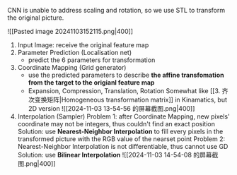 CNN is unable to address scaling and rotation,
so we use STL to transform the original picture.

![[Pasted image 20241103152115.png|400]]
1. Input Image: receive the original feature map 
2. Parameter Prediction (Localisation net)
	- predict the 6 parameters for transformation
3. Coordinate Mapping (Grid generator)
	- use the predicted parameters to describe **the affine transfomation from the target to the origianl feature map**
	- Expansion, Compression, Translation, Rotation
		Somewhat like [[3. 齐次变换矩阵|Homogeneous transformation matrix]] in Kinamatics, but 2D version
		![[2024-11-03 13-54-56 的屏幕截图.png|400]]
4. Interpolation (Sampler)
	Problem 1: after Coordinate Mapping, new pixels' coordinate may not be integers, thus couldn't find an exact position
	Solution: use **Nearest-Neighbor Interpolation** to fill every pixels in the transformed picture with the RGB value of the nearset point
	Problem 2: Nearest-Neighbor Interpolation is not differentiable, thus cannot use GD
	Solution: use **Bilinear Interpolation** 
	![[2024-11-03 14-54-08 的屏幕截图.png|400]]
